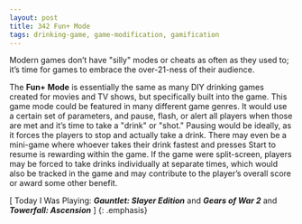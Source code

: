 ```yaml
---
layout: post
title: 342 Fun+ Mode
tags: drinking-game, game-modification, gamification
---
```

Modern games don’t have "silly" modes or cheats as often as they used to; it’s time for games to embrace the over-21-ness of their audience.

The **Fun+ Mode** is essentially the same as many DIY drinking games created for movies and TV shows, but specifically built into the game.  This game mode could be featured in many different game genres.  It would use a certain set of parameters, and pause, flash, or alert all players when those are met and it’s time to take a "drink" or "shot."  Pausing would be ideally, as it forces the players to stop and actually take a drink.  There may even be a mini-game where whoever takes their drink fastest and presses Start to resume is rewarding within the game.  If the game were split-screen, players may be forced to take drinks individually at separate times, which would also be tracked in the game and may contribute to the player’s overall score or award some other benefit.

[ Today I Was Playing: ***Gauntlet: Slayer Edition*** and ***Gears of War 2*** and ***Towerfall: Ascension*** ]
{: .emphasis}
